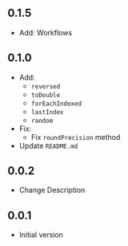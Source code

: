 ## 0.1.5

- Add:
    Workflows

## 0.1.0

- Add:
    - `reversed`
    - `toDouble`
    - `forEachIndexed`
    - `lastIndex`
    - `random`
- Fix:
    - Fix `roundPrecision` method
- Update `README.md`


## 0.0.2

- Change Description

## 0.0.1

- Initial version